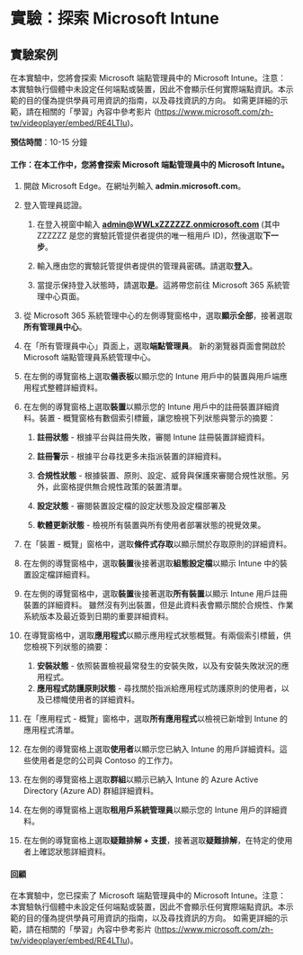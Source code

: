 ﻿---
lab:
    title: '探索 Microsoft Intune'
    module: '單元 3，第 6 課：描述 Microsoft 安全性解決方案的功能：描述 Microsoft Intune 的端點安全性'
---


# 實驗：探索 Microsoft Intune

## 實驗案例

在本實驗中，您將會探索 Microsoft 端點管理員中的 Microsoft Intune。注意：本實驗執行個體中未設定任何端點或裝置，因此不會顯示任何實際端點資訊。本示範的目的僅為提供學員可用資訊的指南，以及尋找資訊的方向。  如需更詳細的示範，請在相關的「學習」內容中參考影片 (<https://www.microsoft.com/zh-tw/videoplayer/embed/RE4LTIu>)。

**預估時間**：10-15 分鐘

#### 工作：在本工作中，您將會探索 Microsoft 端點管理員中的 Microsoft Intune。

1. 開啟 Microsoft Edge。在網址列輸入 **admin.microsoft.com**。

1. 登入管理員認證。
    1. 在登入視窗中輸入 **admin@WWLxZZZZZZ.onmicrosoft.com** (其中 ZZZZZZ 是您的實驗託管提供者提供的唯一租用戶 ID)，然後選取**下一步**。
    
    1. 輸入應由您的實驗託管提供者提供的管理員密碼。請選取**登入**。
    1. 當提示保持登入狀態時，請選取**是**。這將帶您前往 Microsoft 365 系統管理中心頁面。

1. 從 Microsoft 365 系統管理中心的左側導覽窗格中，選取**顯示全部**，接著選取**所有管理員中心**。

1. 在「所有管理員中心」頁面上，選取**端點管理員**。  新的瀏覽器頁面會開啟於 Microsoft 端點管理員系統管理中心。

1. 在左側的導覽窗格上選取**儀表板**以顯示您的 Intune 用戶中的裝置與用戶端應用程式整體詳細資料。

1. 在左側的導覽窗格上選取**裝置**以顯示您的 Intune 用戶中的註冊裝置詳細資料。裝置 - 概覽窗格有數個索引標籤，讓您檢視下列狀態與警示的摘要：
    1. **註冊狀態** - 根據平台與註冊失敗，審閱 Intune 註冊裝置詳細資料。
    
    1. **註冊警示** - 根據平台尋找更多未指派裝置的詳細資料。
    1. **合規性狀態** - 根據裝置、原則、設定、威脅與保護來審閱合規性狀態。另外，此窗格提供無合規性政策的裝置清單。
    1. **設定狀態** - 審閱裝置設定檔的設定狀態及設定檔部署及
    1. **軟體更新狀態** - 檢視所有裝置與所有使用者部署狀態的視覺效果。

1. 在「裝置 - 概覽」窗格中，選取**條件式存取**以顯示關於存取原則的詳細資料。

1. 在左側的導覽窗格中，選取**裝置**後接著選取**組態設定檔**以顯示 Intune 中的裝置設定檔詳細資料。

1. 在左側的導覽窗格中，選取**裝置**後接著選取**所有裝置**以顯示 Intune 用戶註冊裝置的詳細資料。  雖然沒有列出裝置，但是此資料表會顯示關於合規性、作業系統版本及最近簽到日期的重要詳細資料。

1. 在導覽窗格中，選取**應用程式**以顯示應用程式狀態概覽。有兩個索引標籤，供您檢視下列狀態的摘要：
    1. **安裝狀態** - 依照裝置檢視最常發生的安裝失敗，以及有安裝失敗狀況的應用程式。
    1. **應用程式防護原則狀態** - 尋找關於指派給應用程式防護原則的使用者，以及已標幟使用者的詳細資料。

1. 在「應用程式 - 概覽」窗格中，選取**所有應用程式**以檢視已新增到 Intune 的應用程式清單。

1. 在左側的導覽窗格上選取**使用者**以顯示您已納入 Intune 的用戶詳細資料。這些使用者是您的公司與 Contoso 的工作力。

1. 在左側的導覽窗格上選取**群組**以顯示已納入 Intune 的 Azure Active Directory (Azure AD) 群組詳細資料。

1. 在左側的導覽窗格上選取**租用戶系統管理員**以顯示您的 Intune 用戶的詳細資料。

1. 在左側的導覽窗格上選取**疑難排解 + 支援**，接著選取**疑難排解**，在特定的使用者上確認狀態詳細資料。

#### 回顧

在本實驗中，您已探索了 Microsoft 端點管理員中的 Microsoft Intune。注意：本實驗執行個體中未設定任何端點或裝置，因此不會顯示任何實際端點資訊。本示範的目的僅為提供學員可用資訊的指南，以及尋找資訊的方向。  如需更詳細的示範，請在相關的「學習」內容中參考影片 (<https://www.microsoft.com/zh-tw/videoplayer/embed/RE4LTIu>)。